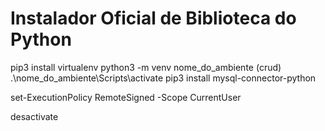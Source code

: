 # Instalador Oficial de Biblioteca do Python #

pip3 install virtualenv
python3 -m venv nome_do_ambiente (crud)
.\nome_do_ambiente\Scripts\activate
pip3 install mysql-connector-python

set-ExecutionPolicy RemoteSigned -Scope CurrentUser

desactivate